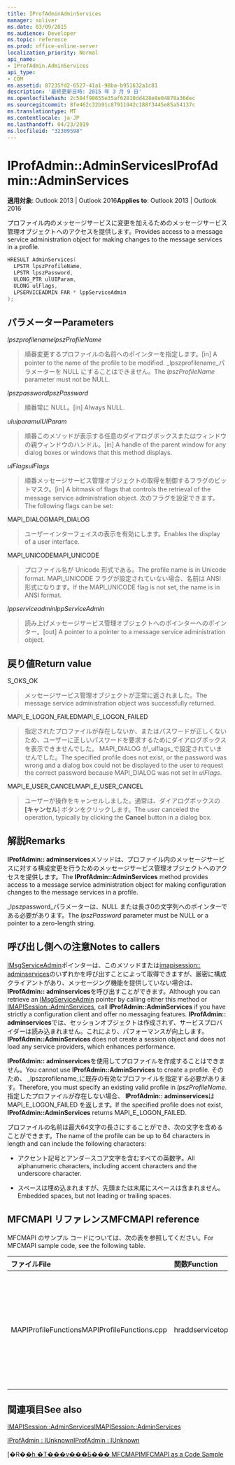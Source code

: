 ```yaml
---
title: IProfAdminAdminServices
manager: soliver
ms.date: 03/09/2015
ms.audience: Developer
ms.topic: reference
ms.prod: office-online-server
localization_priority: Normal
api_name:
- IProfAdmin.AdminServices
api_type:
- COM
ms.assetid: 87235fd2-6527-41a1-98ba-b951632a1c81
description: '最終更新日時: 2015 年 3 月 9 日'
ms.openlocfilehash: 2c504f98655e35af62810dd428e8e04878a36dec
ms.sourcegitcommit: 8fe462c32b91c87911942c188f3445e85a54137c
ms.translationtype: MT
ms.contentlocale: ja-JP
ms.lasthandoff: 04/23/2019
ms.locfileid: "32309598"
---
```

# <a name="iprofadminadminservices"></a><span data-ttu-id="2ea6e-103">IProfAdmin::AdminServices</span><span class="sxs-lookup"><span data-stu-id="2ea6e-103">IProfAdmin::AdminServices</span></span>

  
  
<span data-ttu-id="2ea6e-104">**適用対象**: Outlook 2013 | Outlook 2016</span><span class="sxs-lookup"><span data-stu-id="2ea6e-104">**Applies to**: Outlook 2013 | Outlook 2016</span></span> 
  
<span data-ttu-id="2ea6e-105">プロファイル内のメッセージサービスに変更を加えるためのメッセージサービス管理オブジェクトへのアクセスを提供します。</span><span class="sxs-lookup"><span data-stu-id="2ea6e-105">Provides access to a message service administration object for making changes to the message services in a profile.</span></span>
  
```cpp
HRESULT AdminServices(
  LPSTR lpszProfileName,
  LPSTR lpszPassword,
  ULONG_PTR ulUIParam,
  ULONG ulFlags,
  LPSERVICEADMIN FAR * lppServiceAdmin
);
```

## <a name="parameters"></a><span data-ttu-id="2ea6e-106">パラメーター</span><span class="sxs-lookup"><span data-stu-id="2ea6e-106">Parameters</span></span>

 <span data-ttu-id="2ea6e-107">_lpszprofilename_</span><span class="sxs-lookup"><span data-stu-id="2ea6e-107">_lpszProfileName_</span></span>
  
> <span data-ttu-id="2ea6e-108">順番変更するプロファイルの名前へのポインターを指定します。</span><span class="sxs-lookup"><span data-stu-id="2ea6e-108">[in] A pointer to the name of the profile to be modified.</span></span> <span data-ttu-id="2ea6e-109">_lpszprofilename_パラメーターを NULL にすることはできません。</span><span class="sxs-lookup"><span data-stu-id="2ea6e-109">The  _lpszProfileName_ parameter must not be NULL.</span></span> 
    
 <span data-ttu-id="2ea6e-110">_lpszpassword_</span><span class="sxs-lookup"><span data-stu-id="2ea6e-110">_lpszPassword_</span></span>
  
> <span data-ttu-id="2ea6e-111">順番常に NULL。</span><span class="sxs-lookup"><span data-stu-id="2ea6e-111">[in] Always NULL.</span></span> 
    
 <span data-ttu-id="2ea6e-112">_uluiparam_</span><span class="sxs-lookup"><span data-stu-id="2ea6e-112">_ulUIParam_</span></span>
  
> <span data-ttu-id="2ea6e-113">順番このメソッドが表示する任意のダイアログボックスまたはウィンドウの親ウィンドウのハンドル。</span><span class="sxs-lookup"><span data-stu-id="2ea6e-113">[in] A handle of the parent window for any dialog boxes or windows that this method displays.</span></span>
    
 <span data-ttu-id="2ea6e-114">_ulFlags_</span><span class="sxs-lookup"><span data-stu-id="2ea6e-114">_ulFlags_</span></span>
  
> <span data-ttu-id="2ea6e-115">順番メッセージサービス管理オブジェクトの取得を制御するフラグのビットマスク。</span><span class="sxs-lookup"><span data-stu-id="2ea6e-115">[in] A bitmask of flags that controls the retrieval of the message service administration object.</span></span> <span data-ttu-id="2ea6e-116">次のフラグを設定できます。</span><span class="sxs-lookup"><span data-stu-id="2ea6e-116">The following flags can be set:</span></span>
    
<span data-ttu-id="2ea6e-117">MAPI_DIALOG</span><span class="sxs-lookup"><span data-stu-id="2ea6e-117">MAPI_DIALOG</span></span> 
  
> <span data-ttu-id="2ea6e-118">ユーザーインターフェイスの表示を有効にします。</span><span class="sxs-lookup"><span data-stu-id="2ea6e-118">Enables the display of a user interface.</span></span> 
    
<span data-ttu-id="2ea6e-119">MAPI_UNICODE</span><span class="sxs-lookup"><span data-stu-id="2ea6e-119">MAPI_UNICODE</span></span> 
  
> <span data-ttu-id="2ea6e-120">プロファイル名が Unicode 形式である。</span><span class="sxs-lookup"><span data-stu-id="2ea6e-120">The profile name is in Unicode format.</span></span> <span data-ttu-id="2ea6e-121">MAPI_UNICODE フラグが設定されていない場合、名前は ANSI 形式になります。</span><span class="sxs-lookup"><span data-stu-id="2ea6e-121">If the MAPI_UNICODE flag is not set, the name is in ANSI format.</span></span>
    
 <span data-ttu-id="2ea6e-122">_lppserviceadmin_</span><span class="sxs-lookup"><span data-stu-id="2ea6e-122">_lppServiceAdmin_</span></span>
  
> <span data-ttu-id="2ea6e-123">読み上げメッセージサービス管理オブジェクトへのポインターへのポインター。</span><span class="sxs-lookup"><span data-stu-id="2ea6e-123">[out] A pointer to a pointer to a message service administration object.</span></span>
    
## <a name="return-value"></a><span data-ttu-id="2ea6e-124">戻り値</span><span class="sxs-lookup"><span data-stu-id="2ea6e-124">Return value</span></span>

<span data-ttu-id="2ea6e-125">S_OK</span><span class="sxs-lookup"><span data-stu-id="2ea6e-125">S_OK</span></span> 
  
> <span data-ttu-id="2ea6e-126">メッセージサービス管理オブジェクトが正常に返されました。</span><span class="sxs-lookup"><span data-stu-id="2ea6e-126">The message service administration object was successfully returned.</span></span>
    
<span data-ttu-id="2ea6e-127">MAPI_E_LOGON_FAILED</span><span class="sxs-lookup"><span data-stu-id="2ea6e-127">MAPI_E_LOGON_FAILED</span></span> 
  
> <span data-ttu-id="2ea6e-128">指定されたプロファイルが存在しないか、またはパスワードが正しくないため、ユーザーに正しいパスワードを要求するためにダイアログボックスを表示できませんでした。 MAPI_DIALOG が_ulflags_で設定されていませんでした。</span><span class="sxs-lookup"><span data-stu-id="2ea6e-128">The specified profile does not exist, or the password was wrong and a dialog box could not be displayed to the user to request the correct password because MAPI_DIALOG was not set in  _ulFlags_.</span></span>
    
<span data-ttu-id="2ea6e-129">MAPI_E_USER_CANCEL</span><span class="sxs-lookup"><span data-stu-id="2ea6e-129">MAPI_E_USER_CANCEL</span></span> 
  
> <span data-ttu-id="2ea6e-130">ユーザーが操作をキャンセルしました。通常は、ダイアログボックスの **[キャンセル**] ボタンをクリックします。</span><span class="sxs-lookup"><span data-stu-id="2ea6e-130">The user canceled the operation, typically by clicking the **Cancel** button in a dialog box.</span></span> 
    
## <a name="remarks"></a><span data-ttu-id="2ea6e-131">解説</span><span class="sxs-lookup"><span data-stu-id="2ea6e-131">Remarks</span></span>

<span data-ttu-id="2ea6e-132">**IProfAdmin:: adminservices**メソッドは、プロファイル内のメッセージサービスに対する構成変更を行うためのメッセージサービス管理オブジェクトへのアクセスを提供します。</span><span class="sxs-lookup"><span data-stu-id="2ea6e-132">The **IProfAdmin::AdminServices** method provides access to a message service administration object for making configuration changes to the message services in a profile.</span></span> 
  
 <span data-ttu-id="2ea6e-133">_lpszpassword_パラメーターは、NULL または長さ0の文字列へのポインターである必要があります。</span><span class="sxs-lookup"><span data-stu-id="2ea6e-133">The  _lpszPassword_ parameter must be NULL or a pointer to a zero-length string.</span></span> 
  
## <a name="notes-to-callers"></a><span data-ttu-id="2ea6e-134">呼び出し側への注意</span><span class="sxs-lookup"><span data-stu-id="2ea6e-134">Notes to callers</span></span>

<span data-ttu-id="2ea6e-135">[IMsgServiceAdmin](imsgserviceadminiunknown.md)ポインターは、このメソッドまたは[imapisession:: adminservices](imapisession-adminservices.md)のいずれかを呼び出すことによって取得できますが、厳密に構成クライアントがあり、メッセージング機能を提供していない場合は、 **IProfAdmin:: adminservices**を呼び出すことができます。</span><span class="sxs-lookup"><span data-stu-id="2ea6e-135">Although you can retrieve an [IMsgServiceAdmin](imsgserviceadminiunknown.md) pointer by calling either this method or [IMAPISession::AdminServices](imapisession-adminservices.md), call **IProfAdmin::AdminServices** if you have strictly a configuration client and offer no messaging features.</span></span> <span data-ttu-id="2ea6e-136">**IProfAdmin:: adminservices**では、セッションオブジェクトは作成されず、サービスプロバイダーは読み込まれません。これにより、パフォーマンスが向上します。</span><span class="sxs-lookup"><span data-stu-id="2ea6e-136">**IProfAdmin::AdminServices** does not create a session object and does not load any service providers, which enhances performance.</span></span> 
  
<span data-ttu-id="2ea6e-137">**IProfAdmin:: adminservices**を使用してプロファイルを作成することはできません。</span><span class="sxs-lookup"><span data-stu-id="2ea6e-137">You cannot use **IProfAdmin::AdminServices** to create a profile.</span></span> <span data-ttu-id="2ea6e-138">そのため、 _lpszprofilename_に既存の有効なプロファイルを指定する必要があります。</span><span class="sxs-lookup"><span data-stu-id="2ea6e-138">Therefore, you must specify an existing valid profile in  _lpszProfileName_.</span></span> <span data-ttu-id="2ea6e-139">指定したプロファイルが存在しない場合、 **IProfAdmin:: adminservices**は MAPI_E_LOGON_FAILED を返します。</span><span class="sxs-lookup"><span data-stu-id="2ea6e-139">If the specified profile does not exist, **IProfAdmin::AdminServices** returns MAPI_E_LOGON_FAILED.</span></span> 
  
<span data-ttu-id="2ea6e-140">プロファイルの名前は最大64文字の長さにすることができ、次の文字を含めることができます。</span><span class="sxs-lookup"><span data-stu-id="2ea6e-140">The name of the profile can be up to 64 characters in length and can include the following characters:</span></span>
  
- <span data-ttu-id="2ea6e-141">アクセント記号とアンダースコア文字を含むすべての英数字。</span><span class="sxs-lookup"><span data-stu-id="2ea6e-141">All alphanumeric characters, including accent characters and the underscore character.</span></span> 
    
- <span data-ttu-id="2ea6e-142">スペースは埋め込まれますが、先頭または末尾にスペースは含まれません。</span><span class="sxs-lookup"><span data-stu-id="2ea6e-142">Embedded spaces, but not leading or trailing spaces.</span></span>
    
## <a name="mfcmapi-reference"></a><span data-ttu-id="2ea6e-143">MFCMAPI リファレンス</span><span class="sxs-lookup"><span data-stu-id="2ea6e-143">MFCMAPI reference</span></span>

<span data-ttu-id="2ea6e-144">MFCMAPI のサンプル コードについては、次の表を参照してください。</span><span class="sxs-lookup"><span data-stu-id="2ea6e-144">For MFCMAPI sample code, see the following table.</span></span>
  
|<span data-ttu-id="2ea6e-145">**ファイル**</span><span class="sxs-lookup"><span data-stu-id="2ea6e-145">**File**</span></span>|<span data-ttu-id="2ea6e-146">**関数**</span><span class="sxs-lookup"><span data-stu-id="2ea6e-146">**Function**</span></span>|<span data-ttu-id="2ea6e-147">**コメント**</span><span class="sxs-lookup"><span data-stu-id="2ea6e-147">**Comment**</span></span>|
|:-----|:-----|:-----|
|<span data-ttu-id="2ea6e-148">MAPIProfileFunctions</span><span class="sxs-lookup"><span data-stu-id="2ea6e-148">MAPIProfileFunctions.cpp</span></span>  <br/> | <span data-ttu-id="2ea6e-149">hraddservicetoprofile</span><span class="sxs-lookup"><span data-stu-id="2ea6e-149">HrAddServiceToProfile</span></span>  <br/> |<span data-ttu-id="2ea6e-150">mfcmapi は、 **IProfAdmin:: adminservices**メソッドを使用して、選択されたプロファイルのメッセージサービス管理オブジェクトを開き、サービスを追加します。</span><span class="sxs-lookup"><span data-stu-id="2ea6e-150">MFCMAPI uses the **IProfAdmin::AdminServices** method to open a message service administration object for the selected profile to add services.</span></span>  <br/> |
   
## <a name="see-also"></a><span data-ttu-id="2ea6e-151">関連項目</span><span class="sxs-lookup"><span data-stu-id="2ea6e-151">See also</span></span>



[<span data-ttu-id="2ea6e-152">IMAPISession::AdminServices</span><span class="sxs-lookup"><span data-stu-id="2ea6e-152">IMAPISession::AdminServices</span></span>](imapisession-adminservices.md)
  
[<span data-ttu-id="2ea6e-153">IProfAdmin : IUnknown</span><span class="sxs-lookup"><span data-stu-id="2ea6e-153">IProfAdmin : IUnknown</span></span>](iprofadminiunknown.md)


<span data-ttu-id="2ea6e-154">[�R�[�h �T���v���Ƃ��� MFCMAPI](mfcmapi-as-a-code-sample.md)</span><span class="sxs-lookup"><span data-stu-id="2ea6e-154">[MFCMAPI as a Code Sample](mfcmapi-as-a-code-sample.md)</span></span>

